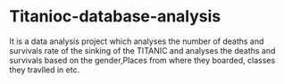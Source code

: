 # Titanioc-database-analysis
It is a data analysis project which analyses the number of deaths and survivals rate of the sinking of the TITANIC  and analyses the deaths and survivals based on the gender,Places from where they boarded, classes they travlled in etc.
